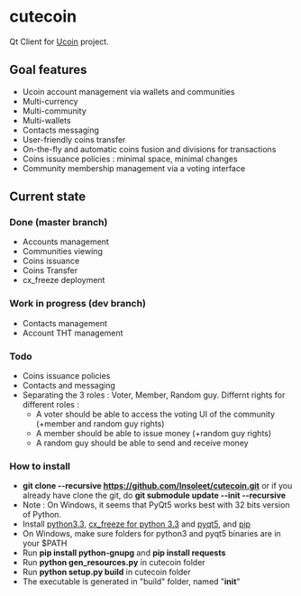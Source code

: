 cutecoin
========

Qt Client for [Ucoin](http://www.ucoin.io) project.


## Goal features
  * Ucoin account management via wallets and communities
  * Multi-currency
  * Multi-community
  * Multi-wallets
  * Contacts messaging
  * User-friendly coins transfer
  * On-the-fly and automatic coins fusion and divisions for transactions
  * Coins issuance policies : minimal space, minimal changes
  * Community membership management via a voting interface

## Current state
### Done (master branch)
  * Accounts management
  * Communities viewing
  * Coins issuance
  * Coins Transfer
  * cx_freeze deployment

### Work in progress (dev branch)
  * Contacts management
  * Account THT management

### Todo
  * Coins issuance policies
  * Contacts and messaging
  * Separating the 3 roles : Voter, Member, Random guy. Differnt rights for different roles :
    * A voter should be able to access the voting UI of the community (+member and random guy rights)
    * A member should be able to issue money (+random guy rights)
    * A random guy should be able to send and receive money

### How to install
  * __git clone --recursive https://github.com/Insoleet/cutecoin.git__ or if you already have clone the git, do __git submodule update --init --recursive__
  * Note : On Windows, it seems that PyQt5 works best with 32 bits version of Python.
  * Install [python3.3](https://www.python.org/download/releases/3.3.5), [cx_freeze for python 3.3](http://cx-freeze.sourceforge.net/) and [pyqt5](http://www.riverbankcomputing.co.uk/software/pyqt/download5), and [pip](http://www.pip-installer.org/en/latest/)
  * On Windows, make sure folders for python3 and pyqt5 binaries are in your $PATH
  * Run __pip install python-gnupg__ and __pip install requests__
  * Run __python gen_resources.py__ in cutecoin folder
  * Run __python setup.py build__ in cutecoin folder
  * The executable is generated in "build" folder, named "__init__"
